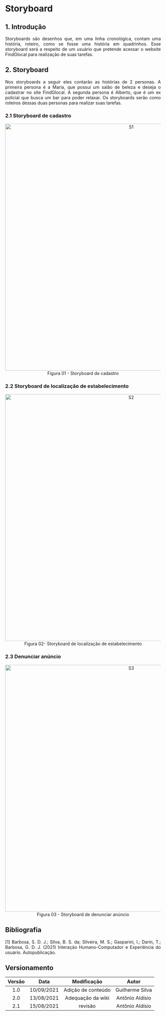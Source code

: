 # Storyboard 

## 1. Introdução

<p align = "justify">
Storyboards são desenhos que, em uma linha cronológica, contam uma história, roteiro, como se fosse uma história em quadrinhos. Esse storyboard será a respeito de um usuário que pretende acessar o website FindGlocal para realização de suas tarefas.
</p>

## 2. Storyboard
<p align = "justify">
Nos storyboards a seguir eles contarão as histórias de 2 personas. A primeira persona é a Maria, que possui um salão de beleza e deseja o cadastrar no site FindGlocal. A segunda persona é Alberto, que é um ex policial que busca um bar para poder relaxar. Os storyboards serão como roteiros dessas duas personas para realizar suas tarefas.
</p>

### 2.1 Storyboard de cadastro

<center>

<img width="800px"  src="/2021.1-FindGlocal/assets/Storyboards/StoryboardCadastro.png" alt="S1">
<figcaption>Figura 01 - Storyboard de cadastro </figcaption>

</center>

### 2.2 Storyboard de localização de estabelecimento 

<center>

<img width="800px"  src="/2021.1-FindGlocal/assets/Storyboards/StoryboardEstabelecimento.png" alt="S2">
<figcaption>Figura 02- Storyboard de  localização de estabelecimento  </figcaption>

</center>

### 2.3 Denunciar anúncio

<center>

<img width="800px"  src="/2021.1-FindGlocal/assets/Storyboards/StoryBoardDenuncia.png" alt="S3">
<figcaption>Figura 03 - Storyboard de denunciar anúncio  </figcaption>

</center>



## Bibliografia <a id="Bibliografia"></a>
<p align = "justify"> [1] Barbosa, S. D. J.; Silva, B. S. da; Silveira, M. S.; Gasparini, I.; Darin, T.; Barbosa, G. D. J. (2021) Interação Humano-Computador e Experiência do usuário. Autopublicação. </p>

## Versionamento
<center>

| Versão | Data | Modificação | Autor |
|:--:|:--:|:--:|:--:|
| 1.0  | 10/09/2021 | Adição de conteúdo | Guilherme Silva |
| 2.0  | 13/08/2021 | Adequação da wiki | Antônio Aldísio |
| 2.1  | 15/08/2021 | revisão | Antônio Aldísio |

</center>